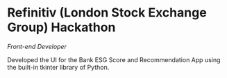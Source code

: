 # Refinitiv (London Stock Exchange Group) Hackathon
_Front-end Developer_

Developed the UI for the Bank ESG Score and Recommendation App using the built-in tkinter library of Python.
